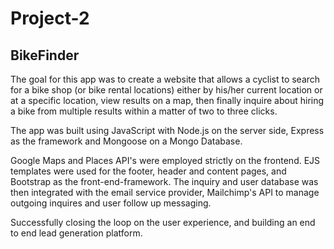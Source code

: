 <h1>Project-2</h1>
<h2>BikeFinder</h2>
<p>
The goal for this app was to create a website that allows a cyclist to search for a bike shop (or bike rental locations) either by his/her current location or at a specific location, view results on a map, then finally inquire about hiring a bike from multiple results within a matter of two to three clicks.
</p>
<p>

The app was built using JavaScript with Node.js on the server side, Express as the framework and Mongoose on a Mongo Database.
</p>
<p>
Google Maps and Places API's were employed strictly on the frontend. EJS templates were used for the footer, header and content pages, and Bootstrap as the front-end-framework. The inquiry and user database was then integrated with the email service provider, Mailchimp's API to manage outgoing inquires and user follow up messaging.
</p>
<p>
Successfully closing the loop on the user experience, and building an end to end lead generation platform.
</p>
